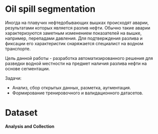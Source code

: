 
# Oil spill segmentation

Иногда на плавучих нефтедобывающих вышках происходят аварии, результатами которых является разлив нефти. Обычно такие аварии характеризуются заметным изменением показателей на вышке, например, перепадами давления. Для подтверждения разлива и фиксации его характеристик снаряжается специалист на водном транспорте.

Цель данной работы - разработка автоматизированного решения для разведки водной местности на предмет наличия разлива нефти на основе сегментации.

Задачи:
* Анализ, сбор открытых данных, разметка, аугментация.
* Формирование тренировочного и валидационного датасетов.

# Dataset

**Analysis and Collection**


